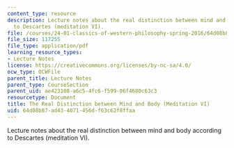 ```yaml
---
content_type: resource
description: Lecture notes about the real distinction between mind and body according
  to Descartes (meditation VI).
file: /courses/24-01-classics-of-western-philosophy-spring-2016/64d08b87ad434071456df63c62f8ffaa_MIT24_01S16_SES13.pdf
file_size: 117255
file_type: application/pdf
learning_resource_types:
- Lecture Notes
license: https://creativecommons.org/licenses/by-nc-sa/4.0/
ocw_type: OCWFile
parent_title: Lecture Notes
parent_type: CourseSection
parent_uid: ae423108-a6c5-4fc6-f599-06f4680c63c3
resourcetype: Document
title: The Real Distinction between Mind and Body (Meditation VI)
uid: 64d08b87-ad43-4071-456d-f63c62f8ffaa
---
```

Lecture notes about the real distinction between mind and body according to Descartes (meditation VI).
